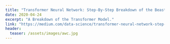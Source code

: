 ```yaml
---
title: "Transformer Neural Network: Step-By-Step Breakdown of the Beast"
date: 2020-04-24
excerpt: "A Breakdown of the Transformer Model."
link: "https://medium.com/data-science/transformer-neural-network-step-by-step-breakdown-of-the-beast-b3e096dc857f"
header:
  teaser: /assets/images/awc.jpg
---
```

